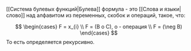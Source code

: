 [[Система булевых функций|Булева]] формула - это [[Слова и языки|слово]] над алфавитом из переменных, скобок и операций, такое, что:

$$
\begin{cases}
F = x_{i} \\
F = (B o C), o - операция \\
F = (\neg B)
\end{cases}
$$
То есть определяется рекурсивно.
